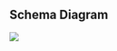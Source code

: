 <h2>Schema Diagram</h2>
<img src="https://github.com/adir-jscode/CourierService-Web/assets/69311703/956f080e-ece7-4350-b57c-3a0a2c799f50">

